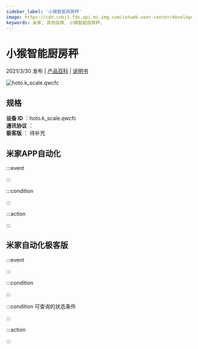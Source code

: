 ```yaml
---
sidebar_label: '小猴智能厨房秤'
image: https://cdn.cnbj1.fds.api.mi-img.com/iotweb-user-center/developer_16790478417563XsHtVoj.png?GalaxyAccessKeyId=AKVGLQWBOVIRQ3XLEW&Expires=9223372036854775807&Signature=SxYf30on7Hta1mNII80QaDto//o=
keywords: 米家, 其他品牌, 小猴智能厨房秤, 
---
```

# 小猴智能厨房秤

2021/3/30 发布 | [产品百科](https://home.mi.com/webapp/content/baike/product/index.html?model=hoto.k_scale.qwcfc/) | [说明书](https://home.mi.com/views/introduction.html?model=hoto.k_scale.qwcfc&region=cn)

![hoto.k_scale.qwcfc](https://cdn.cnbj1.fds.api.mi-img.com/iotweb-user-center/developer_16790478417563XsHtVoj.png?GalaxyAccessKeyId=AKVGLQWBOVIRQ3XLEW&Expires=9223372036854775807&Signature=SxYf30on7Hta1mNII80QaDto//o=)

## 规格  
> 
**设备 ID** ：hoto.k_scale.qwcfc  
**通讯协议** ：  
**极客版**  ： 待补充 


## 米家APP自动化  

:::event  

:::

:::condition  

:::

:::action   

:::

## 米家自动化极客版  

:::event  

:::

:::condition  

:::

:::condition 可查询的状态条件  

:::

:::action  

:::

        
